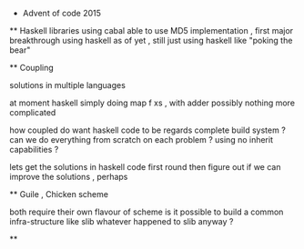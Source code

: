* Advent of code 2015

** Haskell libraries 
using cabal able to use MD5 implementation , first major breakthrough using haskell
as of yet , still just using haskell like "poking the bear" 

** Coupling

solutions in multiple languages

at moment haskell simply doing map f xs , with adder possibly
nothing more complicated

how coupled do want haskell code to be regards complete build system ?
can we do everything from scratch on each problem ?
using no inherit capabilities ?

lets get the solutions in haskell code first round
then figure out if we can improve the solutions , perhaps

** Guile , Chicken scheme

both require their own flavour of scheme 
is it possible to build a common infra-structure like slib 
whatever happened to slib anyway ?

** 
